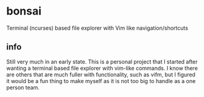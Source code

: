# bonsai
Terminal (ncurses) based file explorer with Vim like navigation/shortcuts

## info
Still very much in an early state. This is a personal project that I started
after wanting a terminal based file explorer with vim-like commands. I know
there are others that are much fuller with functionality, such as vifm, but
I figured it would be a fun thing to make myself as it is not too big to handle
as a one person team.
